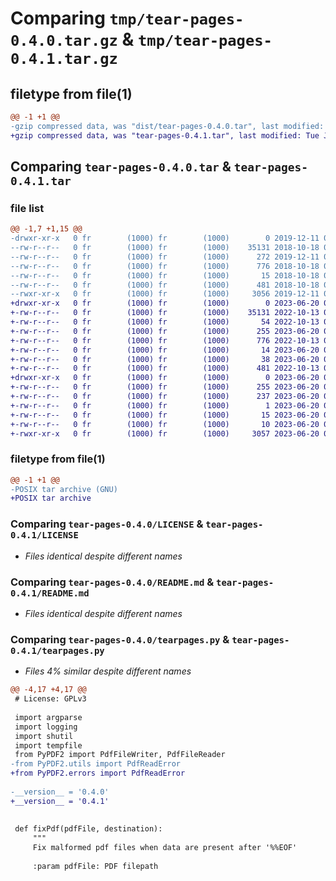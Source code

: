 # Comparing `tmp/tear-pages-0.4.0.tar.gz` & `tmp/tear-pages-0.4.1.tar.gz`

## filetype from file(1)

```diff
@@ -1 +1 @@
-gzip compressed data, was "dist/tear-pages-0.4.0.tar", last modified: Wed Dec 11 08:14:39 2019, max compression
+gzip compressed data, was "tear-pages-0.4.1.tar", last modified: Tue Jun 20 05:12:54 2023, max compression
```

## Comparing `tear-pages-0.4.0.tar` & `tear-pages-0.4.1.tar`

### file list

```diff
@@ -1,7 +1,15 @@
-drwxr-xr-x   0 fr        (1000) fr        (1000)        0 2019-12-11 08:14:39.000000 tear-pages-0.4.0/
--rw-r--r--   0 fr        (1000) fr        (1000)    35131 2018-10-18 09:47:29.000000 tear-pages-0.4.0/LICENSE
--rw-r--r--   0 fr        (1000) fr        (1000)      272 2019-12-11 08:14:39.000000 tear-pages-0.4.0/PKG-INFO
--rw-r--r--   0 fr        (1000) fr        (1000)      776 2018-10-18 09:47:29.000000 tear-pages-0.4.0/README.md
--rw-r--r--   0 fr        (1000) fr        (1000)       15 2018-10-18 09:47:29.000000 tear-pages-0.4.0/requirements.txt
--rw-r--r--   0 fr        (1000) fr        (1000)      481 2018-10-18 09:47:29.000000 tear-pages-0.4.0/setup.py
--rwxr-xr-x   0 fr        (1000) fr        (1000)     3056 2019-12-11 08:09:41.000000 tear-pages-0.4.0/tearpages.py
+drwxr-xr-x   0 fr        (1000) fr        (1000)        0 2023-06-20 05:12:54.201698 tear-pages-0.4.1/
+-rw-r--r--   0 fr        (1000) fr        (1000)    35131 2022-10-13 08:27:22.000000 tear-pages-0.4.1/LICENSE
+-rw-r--r--   0 fr        (1000) fr        (1000)       54 2022-10-13 08:27:22.000000 tear-pages-0.4.1/MANIFEST.in
+-rw-r--r--   0 fr        (1000) fr        (1000)      255 2023-06-20 05:12:54.201698 tear-pages-0.4.1/PKG-INFO
+-rw-r--r--   0 fr        (1000) fr        (1000)      776 2022-10-13 08:27:22.000000 tear-pages-0.4.1/README.md
+-rw-r--r--   0 fr        (1000) fr        (1000)       14 2023-06-20 05:10:36.000000 tear-pages-0.4.1/requirements.txt
+-rw-r--r--   0 fr        (1000) fr        (1000)       38 2023-06-20 05:12:54.201698 tear-pages-0.4.1/setup.cfg
+-rw-r--r--   0 fr        (1000) fr        (1000)      481 2022-10-13 08:27:22.000000 tear-pages-0.4.1/setup.py
+drwxr-xr-x   0 fr        (1000) fr        (1000)        0 2023-06-20 05:12:54.201698 tear-pages-0.4.1/tear_pages.egg-info/
+-rw-r--r--   0 fr        (1000) fr        (1000)      255 2023-06-20 05:12:54.000000 tear-pages-0.4.1/tear_pages.egg-info/PKG-INFO
+-rw-r--r--   0 fr        (1000) fr        (1000)      237 2023-06-20 05:12:54.000000 tear-pages-0.4.1/tear_pages.egg-info/SOURCES.txt
+-rw-r--r--   0 fr        (1000) fr        (1000)        1 2023-06-20 05:12:54.000000 tear-pages-0.4.1/tear_pages.egg-info/dependency_links.txt
+-rw-r--r--   0 fr        (1000) fr        (1000)       15 2023-06-20 05:12:54.000000 tear-pages-0.4.1/tear_pages.egg-info/requires.txt
+-rw-r--r--   0 fr        (1000) fr        (1000)       10 2023-06-20 05:12:54.000000 tear-pages-0.4.1/tear_pages.egg-info/top_level.txt
+-rwxr-xr-x   0 fr        (1000) fr        (1000)     3057 2023-06-20 05:10:36.000000 tear-pages-0.4.1/tearpages.py
```

### filetype from file(1)

```diff
@@ -1 +1 @@
-POSIX tar archive (GNU)
+POSIX tar archive
```

### Comparing `tear-pages-0.4.0/LICENSE` & `tear-pages-0.4.1/LICENSE`

 * *Files identical despite different names*

### Comparing `tear-pages-0.4.0/README.md` & `tear-pages-0.4.1/README.md`

 * *Files identical despite different names*

### Comparing `tear-pages-0.4.0/tearpages.py` & `tear-pages-0.4.1/tearpages.py`

 * *Files 4% similar despite different names*

```diff
@@ -4,17 +4,17 @@
 # License: GPLv3
 
 import argparse
 import logging
 import shutil
 import tempfile
 from PyPDF2 import PdfFileWriter, PdfFileReader
-from PyPDF2.utils import PdfReadError
+from PyPDF2.errors import PdfReadError
 
-__version__ = '0.4.0'
+__version__ = '0.4.1'
 
 
 def fixPdf(pdfFile, destination):
     """
     Fix malformed pdf files when data are present after '%%EOF'
 
     :param pdfFile: PDF filepath
```

